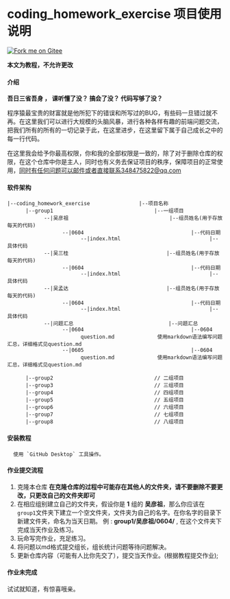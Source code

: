 # coding_homework_exercise 项目使用说明

[![Fork me on Gitee](https://gitee.com/GP11/coding_homework_exercise/widgets/widget_2.svg)](https://gitee.com/GP11/coding_homework_exercise)

**本文为教程，不允许更改**

#### 介绍

**吾日三省吾身 ， 课听懂了没？ 搞会了没？ 代码写够了没？**

程序猿最宝贵的财富就是他所犯下的错误和所写过的BUG，有些码一旦错过就不再。在这里我们可以进行大规模的头脑风暴，进行各种各样有趣的前端问题交流，把我们所有的所有的一切记录于此，在这里进步，在这里留下属于自己成长之中的每一行代码。

在这里我会给予你最高权限，你和我的全部权限是一致的，除了对于删除仓库的权限，在这个仓库中你是主人，同时也有义务去保证项目的秩序，保障项目的正常使用，同时有任何问题可以邮件或者直接联系348475822@qq.com

#### 软件架构

```
|--coding_homework_exercise                |--项目名称
      |--group1                                 |--一组项目
            --|吴彦祖                                 |--组员姓名(用于存放每天的代码)
                  --|0604                                   |--代码日期
                        --|index.html                             |--具体代码
            --|吴三桂                                |--组员姓名(用于存放每天的代码)
                  --|0604                                   |--代码日期
                        --|index.html                             |--具体代码
            --|吴孟达                                |--组员姓名(用于存放每天的代码)
                  --|0604                                   |--代码日期
                        --|index.html                             |--具体代码
            --|问题汇总                               |--问题汇总
                  --|0604                                   |--0604
                        question.md              使用markdown语法编写问题汇总，详细格式见question.md
                  --|0605                                   |--0604
                        question.md              使用markdown语法编写问题汇总，详细格式见question.md
            
      |--group2                                 // 二组项目
      |--group3                                 // 三组项目
      |--group4                                 // 四组项目
      |--group5                                 // 五组项目
      |--group6                                 // 六组项目
      |--group7                                 // 七组项目
      |--group8                                 // 八组项目
```

#### 安装教程
      使用 `GitHub Desktop` 工具操作。

#### 作业提交流程

1. 克隆本仓库 **在克隆仓库的过程中可能存在其他人的文件夹，请不要删除不要更改，只更改自己的文件夹即可**
2. 在相应组别建立自己的文件夹，假设你是 **1** 组的 **吴彦祖**，那么你应该在`group1`文件夹下建立一个空文件夹，文件夹为自己的名字。在你名字的目录下新建文件夹，命名为当天日期。 例 : **group1/吴彦祖/0604/** , 在这个文件夹下完成当天作业及练习。
3. 玩命写完作业，充足练习。
4. 将问题以md格式提交组长，组长统计问题等待问题解决。
5. 更新仓库内容（可能有人比你先交了），提交当天作业。(根据教程提交作业);

#### 作业未完成

试试就知道，有惊喜哦亲。